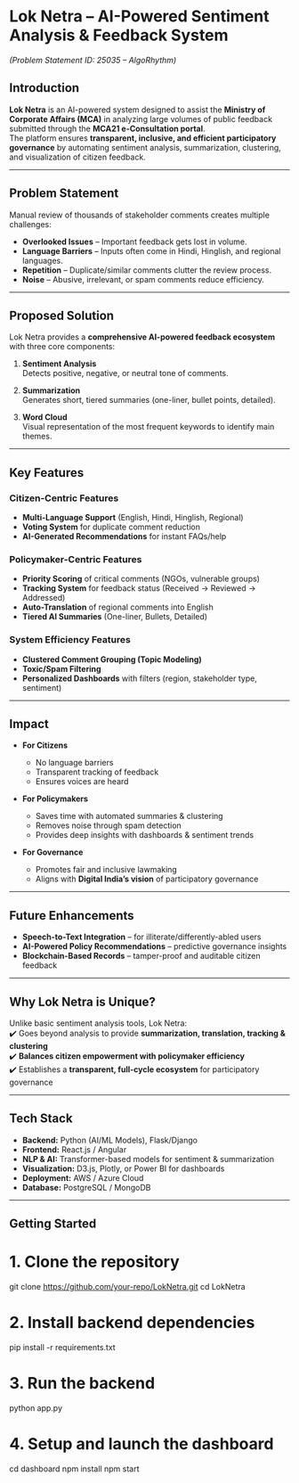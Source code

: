 # Lok Netra – AI-Powered Sentiment Analysis & Feedback System  
*(Problem Statement ID: 25035 – AlgoRhythm)*  

##  Introduction
**Lok Netra** is an AI-powered system designed to assist the **Ministry of Corporate Affairs (MCA)** in analyzing large volumes of public feedback submitted through the **MCA21 e-Consultation portal**.  
The platform ensures **transparent, inclusive, and efficient participatory governance** by automating sentiment analysis, summarization, clustering, and visualization of citizen feedback.  

---

##  Problem Statement
Manual review of thousands of stakeholder comments creates multiple challenges:
- **Overlooked Issues** – Important feedback gets lost in volume.  
- **Language Barriers** – Inputs often come in Hindi, Hinglish, and regional languages.  
- **Repetition** – Duplicate/similar comments clutter the review process.  
- **Noise** – Abusive, irrelevant, or spam comments reduce efficiency.  

---

##  Proposed Solution
Lok Netra provides a **comprehensive AI-powered feedback ecosystem** with three core components:

1. **Sentiment Analysis**  
   Detects positive, negative, or neutral tone of comments.  

2. **Summarization**  
   Generates short, tiered summaries (one-liner, bullet points, detailed).  

3. **Word Cloud**  
   Visual representation of the most frequent keywords to identify main themes.  

---

##  Key Features

###  Citizen-Centric Features
-  **Multi-Language Support** (English, Hindi, Hinglish, Regional)  
-  **Voting System** for duplicate comment reduction  
-  **AI-Generated Recommendations** for instant FAQs/help  

###  Policymaker-Centric Features
-  **Priority Scoring** of critical comments (NGOs, vulnerable groups)  
-  **Tracking System** for feedback status (Received → Reviewed → Addressed)  
-  **Auto-Translation** of regional comments into English  
-  **Tiered AI Summaries** (One-liner, Bullets, Detailed)  

###  System Efficiency Features
-  **Clustered Comment Grouping (Topic Modeling)**  
-  **Toxic/Spam Filtering**  
-  **Personalized Dashboards** with filters (region, stakeholder type, sentiment)  

---

##  Impact

- **For Citizens**  
  - No language barriers  
  - Transparent tracking of feedback  
  - Ensures voices are heard  

- **For Policymakers**  
  - Saves time with automated summaries & clustering  
  - Removes noise through spam detection  
  - Provides deep insights with dashboards & sentiment trends  

- **For Governance**  
  - Promotes fair and inclusive lawmaking  
  - Aligns with **Digital India’s vision** of participatory governance  

---

##  Future Enhancements
-  **Speech-to-Text Integration** – for illiterate/differently-abled users  
-  **AI-Powered Policy Recommendations** – predictive governance insights  
-  **Blockchain-Based Records** – tamper-proof and auditable citizen feedback  

---

##  Why Lok Netra is Unique?
Unlike basic sentiment analysis tools, Lok Netra:  
✔️ Goes beyond analysis to provide **summarization, translation, tracking & clustering**  
✔️ **Balances citizen empowerment with policymaker efficiency**  
✔️ Establishes a **transparent, full-cycle ecosystem** for participatory governance  

---

##  Tech Stack
- **Backend:** Python (AI/ML Models), Flask/Django  
- **Frontend:** React.js / Angular  
- **NLP & AI:** Transformer-based models for sentiment & summarization  
- **Visualization:** D3.js, Plotly, or Power BI for dashboards  
- **Deployment:** AWS / Azure Cloud  
- **Database:** PostgreSQL / MongoDB  

---

##  Getting Started
# 1. Clone the repository
git clone https://github.com/your-repo/LokNetra.git
cd LokNetra

# 2. Install backend dependencies
pip install -r requirements.txt

# 3. Run the backend
python app.py

# 4. Setup and launch the dashboard
cd dashboard
npm install
npm start
